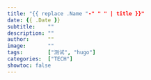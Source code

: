 ```yaml
---
title: "{{ replace .Name "-" " " | title }}"
date: {{ .Date }}
subtitle:    ""
description: ""
author:      ""
image:       ""
tags:        ["测试", "hugo"]
categories:  ["TECH"]
showtoc: false 
---
```

